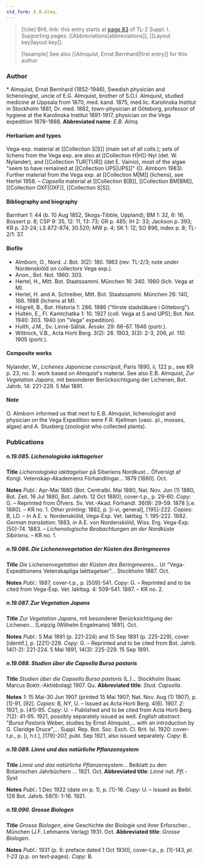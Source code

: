 ```yaml
---
std_form: E.B.Almq.
---
```


> [!cite] BHL link: this entry starts at [page 83](https://www.biodiversitylibrary.org/page/33264810) of TL-2 Suppl. I.
> Supporting pages: [[Abbreviations|abbreviations]], [[Layout key|layout key]].

> [!example] See also [[Almquist, Ernst Bernhard|first entry]] for this author

### Author

\* Almquist, Ernst Bernhard (1852-1946), Swedish physician and lichenologist, uncle of E.G. Almquist, brother of S.O.I. Almquist, studied medicine at Uppsala from 1870, med. kand. 1875, med.lic. Karolinska Institut in Stockholm 1881, Dr. med. 1882, town-physician at Göteborg, professor of hygiene at the Karolinska Institut 1891-1917, physician on the Vega expedition 1878-1888. 
**Abbreviated name**: *E.B. Almq.*

#### Herbarium and types

Vega-exp. material at [[Collection S|S]] (main set of all colls.); sets of lichens from the Vega exp. are also at [[Collection H|H]]-Nyl (det. W. Nylander), and [[Collection TUR|TUR]] (det E. Vainio), most of the algae "seem to have remained at [[Collection UPS|UPS]]" (O. Almborn 1983). Further material from the Vega exp. at [[Collection M|M]] (lichens), see Hertel 1958. – *Capsella* material at [[Collection B|B]], [[Collection BM|BM]], [[Collection OXF|OXF]], [[Collection S|S]].

#### Bibliography and biography

Barnhart 1: 44 (b. 10 Aug 1852, Skogs-Tibble, Uppland); BM 1: 32, 6: 16; Bossert p. 8; CSP 9: 35, 12: 11, 13: 73; GR p. 485; IH 2: 33; Jackson p. 393; KR p. 23-24; LS 872-874, 30.520; MW p. 4; SK 1: 12; SO 896, index p. 8; TL-2/1: 37.

#### Biofile

- Almborn, O., Nord. J. Bot. 3(2): 180. 1983 (rev. TL-2/3; note under Nordenskiöld on collectors Vega exp.).
- Anon., Bot. Not. 1960: 303.
- Hertel, H., Mitt. Bot. Staatssamml. München 16: 340. 1980 (lich. Vega at M).
- Hertel, H. and A. Schreiber, Mitt. Bot. Staatssamml. München 26: 140, 166. 1988 (lichens at M).
- Högrell, B., Bot. Historia 1: 286. 1886 ("förste stadsläkare i Göteborg").
- Hultén, E., Fl. Kamtchatka 1: 10. 1927 (coll. Vega at S and UPS); Bot. Not. 1940: 303. 1940 (on "Vega" expedition).
- Hulth, J.M., Sv. Linné-Sällsk. Årsskr. 29: 66-67. 1946 (portr.).
- Wittrock, V.B., Acta Horti Berg. 3(2): 28. 1903, 3(3): 2-3, 206, *pl. 110.* 1905 (portr.).

#### Composite works

Nylander, W., *Lichenes Japonicae conscripsit*, Paris 1890, ii, 122 p., see KR p. 23, no. 3: work based on Almquist's material. See also E.B. Almquist, *Zur Vegetation Japans*, mit besonderer Berücksichtigung der Lichenen, Bot. Jahrb. 14: 221-229. 5 Mai 1891.

#### Note

O. Almborn informed us that next to E.B. Almquist, lichenologist and physician on the Vega Expedition were F.R. Kjellman (vasc. pl., mosses, algae) and A. Stuxberg (zoologist who collected plants).

### Publications

##### n.19.085. Lichenologiska iakttagelser

**Title**
*Lichenologiska iakttagelser* på Siberiens Nordkust... Öfversigt af Kongl. Vetenskap-Akademiens Förhandlingar... 1879 \[1880\]. Oct.

**Notes**
*Publ*.: Apr-Mai 1880 (Bot. Centralbl. Mai 1880, Nat. Nov. Jun (1) 1880, Bot. Zeit. 16 Jul 1880, Bot. Jahrb. 12 Oct 1880), cover-t.p., p. 29-60. *Copy*: G. – Reprinted from Öfvers. Sv. Vet.-Akad. Förhandl. 36(9): 29-59. 1878 \[i.e. 1880\]. – KR no. 1.
*Other printing*: 1882, p. \[i-vi, general\], \[195\]-222. *Copies*: B, LD. – In A.E. v. Nordenskiöld, Vega-Exp. Vet. Iakttag. 1: 195-222. 1882.
*German translation*: 1883, *in* A.E. von Nordenskiöld, Wiss. Erg. Vega-Exp. \[50\]-74. 1883. – *Lichenologische Beobachtungen an der Nordküste Sibiriens*. – KR no. 1.

##### n.19.086. Die Lichenenvegetation der Küsten des Beringmeeres

**Title**
*Die Lichenenvegetation der Küsten des Beringmeeres*... Ur "Vega-Expeditionens Vetenskapliga Iakttagelser"... Stockholm 1887. Oct.

**Notes**
*Publ*.: 1887, cover-t.p., p. \[509\]-541. *Copy*: G. – Reprinted and to be cited from Vega-Exp. Vet. Iakttag. 4: 509-541. 1887. – KR no. 2.

##### n.19.087. Zur Vegetation Japans

**Title**
*Zur Vegetation Japans*, mit besonderer Berücksichtigung der Lichenen... \[Leipzig (Wilhelm Engelmann) 1891\]. Oct.

**Notes**
*Publ*.: 5 Mai 1891 (p. 221-224) and 15 Sep 1891 (p. 225-229), cover \[identif.\], p. \[221\]-229.
*Copy*: G. – Reprinted and to be cited from Bot. Jahrb. 14(1-2): 221-224. 5 Mai 1891, 14(3): 225-229. 15 Sep 1891.

##### n.19.088. Studien über die Capsella Bursa pastoris

**Title**
*Studien über die Capsella Bursa pastoris* (L.)... Stockholm (Isaac Marcus Boktr.-Aktiebolag) 1907. Qu.
**Abbreviated title**: *Stud. Capsella*.

**Notes**
*1*: 15 Mai-30 Jun 1907 (printed 15 Mai 1907; Nat. Nov. Aug (1) 1907), p. \[1\]-91, \[92\]. *Copies*: B, NY, U. – Issued as Acta Horti Berg. 4(6). 1907.
*2*: 1921, p. \[41\]-95. *Copy*: U. – Published and to be cited from Acta Horti Berg. 7(2): 41-95. 1921, possibly separately issued as well.
*English abstract*: "*Bursa Pastoris* Weber, studies by Ernst Almquist,... with an introduction by G. Claridge Druce",... Suppl. Rep. Bot. Soc. Exch. Cl. Brit. Isl. 1920: cover-t.p., p. \[i, h.t.\], \[179\]-207, publ. Sep 1921, also issued separately. *Copy*: B.

##### n.19.089. Linné und das natürliche Pflanzensystem

**Title**
*Linné und das natürliche Pflanzensystem*... Beiblatt zu den Botanischen Jahrbüchern ... 1921. Oct.
**Abbreviated title**: *Linné nat. Pfl.-Syst.*

**Notes**
*Publ*.: 1 Dec 1922 (date on p. 1), p. \[1\]-16. *Copy*: U. – Issued as Beibl. 128 Bot. Jahrb. 58(1): 1-16. 1921.

##### n.19.090. Grosse Biologen

**Title**
*Grosse Biologen*, eine Geschichte der Biologie und ihrer Erforscher... München (J.F. Lehmanns Verlag) 1931. Oct.
**Abbreviated title**: *Grosse Biologen*.

**Notes**
*Publ*.: 1931 (p. 6: preface dated 1 Oct 1930), cover-t.p., p. \[1\]-143, *pl. 1-23* (p.p. on text-pages). *Copy*: B.

